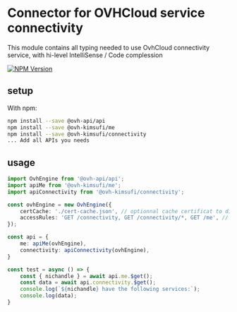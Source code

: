 # Connector for OVHCloud service connectivity

This module contains all typing needed to use OvhCloud connectivity service, with hi-level IntelliSense / Code complession

[![NPM Version](https://img.shields.io/npm/v/@ovh-kimsufi/connectivity.svg?style=flat)](https://www.npmjs.org/package/@ovh-kimsufi/connectivity)

## setup

With npm:
````bash
npm install --save @ovh-api/api
npm install --save @ovh-kimsufi/me
npm install --save @ovh-kimsufi/connectivity
... Add all APIs you needs
````

## usage

````typescript
import OvhEngine from '@ovh-api/api';
import apiMe from '@ovh-kimsufi/me';
import apiConnectivity from '@ovh-kimsufi/connectivity';

const ovhEngine = new OvhEngine({ 
    certCache: './cert-cache.json', // optionnal cache certificat to disk
    accessRules: 'GET /connectivity, GET /connectivity/*, GET /me', // optionnal limit the requested privileges.
});

const api = {
    me: apiMe(ovhEngine),
    connectivity: apiConnectivity(ovhEngine),
}

const test = async () => {
    const { nichandle } = await api.me.$get();
    const data = await api.connectivity.$get();
    console.log(`${nichandle} have the following services:`);
    console.log(data);
}

````